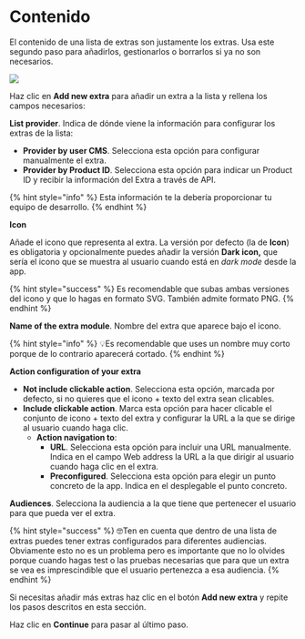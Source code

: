 # Contenido

El contenido de una lista de extras son justamente los extras. Usa este segundo paso para añadirlos, gestionarlos o borrarlos si ya no son necesarios.

![](../.gitbook/assets/content\_add\_module.png)

Haz clic en **Add new extra** para añadir un extra a la lista y rellena los campos necesarios:

**List provider**. Indica de dónde viene la información para configurar los extras de la lista:

* **Provider by user CMS**. Selecciona esta opción para configurar manualmente el extra.
* **Provider by Product ID**. Selecciona esta opción para indicar un Product ID y recibir la información del Extra a través de API.

{% hint style="info" %}
Esta información te la debería proporcionar tu equipo de desarrollo.
{% endhint %}

**Icon**

Añade el icono que representa al extra. La versión por defecto (la de **Icon**) es obligatoria y opcionalmente puedes añadir la versión **Dark icon,** que sería el icono que se muestra al usuario cuando está en _dark mode_ desde la app.

{% hint style="success" %}
Es recomendable que subas ambas versiones del icono y que lo hagas en formato SVG. También admite formato PNG.
{% endhint %}

**Name of the extra module**. Nombre del extra que aparece bajo el icono.&#x20;

{% hint style="info" %}
:bulb:Es recomendable que uses un nombre muy corto porque de lo contrario aparecerá cortado.
{% endhint %}

**Action configuration of your extra**

* **Not include clickable action**. Selecciona esta opción, marcada por defecto, si no quieres que el icono + texto del extra sean clicables.
* **Include clickable action**. Marca esta opción para hacer clicable el conjunto de icono + texto del extra y configurar la URL a la que se dirige al usuario cuando haga clic.
  * **Action navigation to**:&#x20;
    * **URL**. Selecciona esta opción para incluir una URL manualmente. Indica en el campo Web address la URL a la que dirigir al usuario cuando haga clic en el extra.
    * **Preconfigured**. Selecciona esta opción para elegir un punto concreto de la app. Indica en el desplegable el punto concreto.

**Audiences**. Selecciona la audiencia a la que tiene que pertenecer el usuario para que pueda ver el extra.

{% hint style="success" %}
🤓Ten en cuenta que dentro de una lista de extras puedes tener extras configurados para diferentes audiencias. Obviamente esto no es un problema pero es importante que no lo olvides porque cuando hagas test o las pruebas necesarias que para que un extra se vea es imprescindible que el usuario pertenezca a esa audiencia.
{% endhint %}

Si necesitas añadir más extras haz clic en el botón **Add new extra** y repite los pasos descritos en esta sección.

Haz clic en **Continue** para pasar al último paso.
